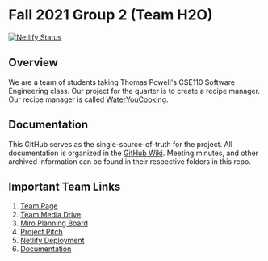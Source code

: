 # Fall 2021 Group 2 (Team H2O)
[![Netlify Status](https://api.netlify.com/api/v1/badges/e6e17e7d-0e36-4f97-80a4-e41d5fda2020/deploy-status)](https://app.netlify.com/sites/wateryoucooking/deploys)
## Overview

We are a team of students taking Thomas Powell's CSE110 Software Engineering class. Our project for the quarter is to create a recipe manager. Our recipe manager is called [WaterYouCooking](https://wateryoucooking.netlify.app/).

## Documentation

This GitHub serves as the single-source-of-truth for the project. All documentation is organized in the [GitHub Wiki](https://github.com/cse110-fa21-group2/cse110-fa21-group2/wiki). Meeting minutes, and other archived information can be found in their respective folders in this repo. 

## Important Team Links

1. [Team Page](admin/team.md)
2. [Team Media Drive](https://drive.google.com/drive/u/1/folders/0AFuPoOL2dVNLUk9PVA)
3. [Miro Planning Board](https://miro.com/app/board/o9J_lpl-XMA=/)
4. [Project Pitch](https://docs.google.com/presentation/d/11jF1oKp75DLx46tuGD6EQLSZYdLSG2OP50iHBZg_Hf0/edit?usp=sharing)
5. [Netlify Deployment](https://wateryoucooking.netlify.app/)
6. [Documentation](./out/index.html)
